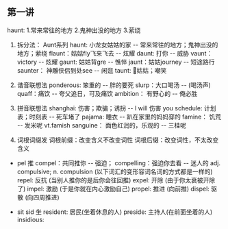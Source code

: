## 第一讲
haunt:
1.常来常往的地方
2.鬼神出没的地方 
3.萦绕

1) 拆分法： Aunt系列
haunt: 小龙女姑姑的家 -- 常来常往的地方；鬼神出没的地方；萦绕
flaunt：姑姑fly飞来飞去 -- 炫耀
daunt: 打你 -- 威胁
vaunt：victory -- 炫耀
gaunt: 姑姑背gre -- 憔悴
jaunt：姑姑journey -- 短途路行
saunter： 神雕侠侣到处see -- 闲逛
taunt: 🤮姑姑；嘲笑

2) 谐音联想法
ponderous: 笨重的 -- 胖的要死
slurp：大口喝汤 -- (喝汤声)
quaff：痛饮 -- 夸父追日，可及痛饮
ambition： 有野心的 -- 俺必胜

3) 拼音联想法
shanghai: 伤害；欺骗；诱拐 -- I will 伤害 you
schedule: 计划表；时刻表 -- 死车堵了
pajama: 睡衣 -- 趴在家里的妈妈穿的
famine： 饥荒 -- 发米呢  vt.famish
sanguine： 面色红润的，乐观的 -- 三桂呢

4) 词根词缀发
词根前缀：改变含义不改变词性
词根后缀：改变词性，不太改变含义

- pel 推
compel：共同推你 -- 强迫； compelling：强迫你去看 -- 迷人的
adj. compulsive; n. compulsion (以下词汇的变形容词名词的方式都是一样的)
repel: 反抗 (当别人推你的是后你会往回推)
expel: 开除 (由于你太衰被开除了)
impel: 激励 (于是你就在内心激励自己)
propel: 推进 (向前推)
dispel: 驱散 (向四周推进)

- sit sid 坐
resident: 居民(坐着休息的人) 
preside: 主持人(在前面坐着的人)
insidious: